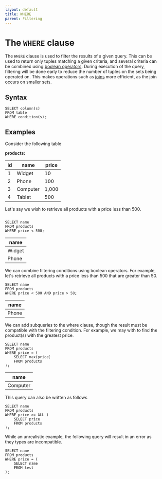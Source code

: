 ```yaml
---
layout: default
title: WHERE
parent: Filtering
---
```


# The `WHERE` clause

The `WHERE` clause is used to filter the results of a given query. This can be used to return only tuples matching a given criteria, and several criteria can be combined using [boolean operators](Boolean%20Operators/boolean-operators.html). During execution of the query, filtering will be done early to reduce the number of tuples on the sets being operated on. This makes operations such as [joins](../Joins/joins.html) more efficient, as the join occurs on smaller sets.

## Syntax
```
SELECT column(s)
FROM table
WHERE condition(s);
```

## Examples
Consider the following table

**products:**

| id | name | price |
| -- | ---- | ----- |
| 1 | Widget | 10 |
| 2 | Phone | 100 |
| 3 | Computer | 1,000 |
| 4 | Tablet | 500 |

Let's say we wish to retrieve all products with a price less than 500.
```

SELECT name
FROM products
WHERE price < 500;
```

| name |
| ---- |
| Widget |
| Phone |

We can combine filtering conditions using boolean operators. For example, let's retrieve all products with a price less than 500 that are greater than 50.
```
SELECT name
FROM products
WHERE price < 500 AND price > 50;
```

| name |
| ---- |
| Phone |

We can add subqueries to the where clause, though the result must be compatible with the filtering condition. For example, we may with to find the product(s) with the greatest price.
```
SELECT name
FROM products
WHERE price = (
	SELECT max(price)
	FROM products
);
```

| name |
| ---- |
| Computer |

This query can also be written as follows.
```
SELECT name
FROM products
WHERE price >= ALL (
	SELECT price
	FROM products
);
```

While an unrealistic example, the following query will result in an error as they types are incompatible.
```
SELECT name
FROM products
WHERE price = (
	SELECT name
	FROM test
);
```